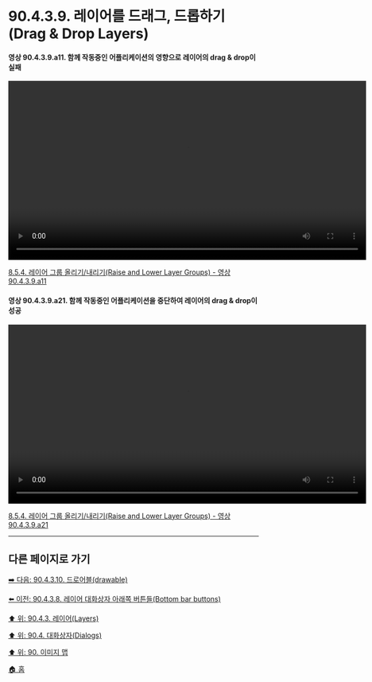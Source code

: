 # 90.4.3.9. 레이어를 드래그, 드롭하기(Drag & Drop Layers)

#### 영상 90.4.3.9.a11. 함께 작동중인 어플리케이션의 영향으로 레이어의 drag & drop이 실패
<video controls="controls" width="720" src="https://github.com/wonder13662/gimp/assets/15767104/dc28432e-b50f-42ec-a9f1-db2ad15d3247"></video>

[8.5.4. 레이어 그룹 올리기/내리기(Raise and Lower Layer Groups) - 영상 90.4.3.9.a11](https://wonder13662.github.io/gimp/2.10.36_ko/08-05-layer-groupsx-04-raise_n_lower_layer_groups.html#%EC%98%81%EC%83%81-90439a11-%ED%95%A8%EA%BB%98-%EC%9E%91%EB%8F%99%EC%A4%91%EC%9D%B8-%EC%96%B4%ED%94%8C%EB%A6%AC%EC%BC%80%EC%9D%B4%EC%85%98%EC%9D%98-%EC%98%81%ED%96%A5%EC%9C%BC%EB%A1%9C-%EB%A0%88%EC%9D%B4%EC%96%B4%EC%9D%98-drag--drop%EC%9D%B4-%EC%8B%A4%ED%8C%A8)

#### 영상 90.4.3.9.a21. 함께 작동중인 어플리케이션을 중단하여 레이어의 drag & drop이 성공
<video controls="controls" width="720" src="https://github.com/wonder13662/gimp/assets/15767104/ba032e49-e1ca-48c2-bd83-50b7179dc735"></video>

[8.5.4. 레이어 그룹 올리기/내리기(Raise and Lower Layer Groups) - 영상 90.4.3.9.a21](https://wonder13662.github.io/gimp/2.10.36_ko/08-05-layer-groupsx-04-raise_n_lower_layer_groups.html#%EC%98%81%EC%83%81-90439a21-%ED%95%A8%EA%BB%98-%EC%9E%91%EB%8F%99%EC%A4%91%EC%9D%B8-%EC%96%B4%ED%94%8C%EB%A6%AC%EC%BC%80%EC%9D%B4%EC%85%98%EC%9D%84-%EC%A4%91%EB%8B%A8%ED%95%98%EC%97%AC-%EB%A0%88%EC%9D%B4%EC%96%B4%EC%9D%98-drag--drop%EC%9D%B4-%EC%84%B1%EA%B3%B5)

***

## 다른 페이지로 가기

[➡️ 다음: 90.4.3.10. 드로어블(drawable)](./90-04-03-layersx-10-drawable.md)

[⬅️ 이전: 90.4.3.8. 레이어 대화상자 아래쪽 버튼들(Bottom bar buttons)](./90-04-03-layersx-08-bottom_bar_buttons.md)

[⬆️ 위: 90.4.3. 레이어(Layers)](./90-04-03-layers.md)

[⬆️ 위: 90.4. 대화상자(Dialogs)](./90-04-00-dialogs.md)

[⬆️ 위: 90. 이미지 맵](./90-00-image-map.md)

[🏠 홈](./00-home.md)
